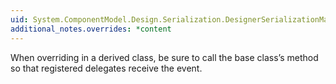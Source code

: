 ```yaml
---
uid: System.ComponentModel.Design.Serialization.DesignerSerializationManager.OnResolveName(System.ComponentModel.Design.Serialization.ResolveNameEventArgs)
additional_notes.overrides: *content
---
```


<p>When overriding <xref href="System.ComponentModel.Design.Serialization.DesignerSerializationManager.OnResolveName(System.ComponentModel.Design.Serialization.ResolveNameEventArgs)"></xref> in a derived class, be sure to call the base class’s <xref href="System.ComponentModel.Design.Serialization.DesignerSerializationManager.OnResolveName(System.ComponentModel.Design.Serialization.ResolveNameEventArgs)"></xref> method so that registered delegates receive the event.</p>


